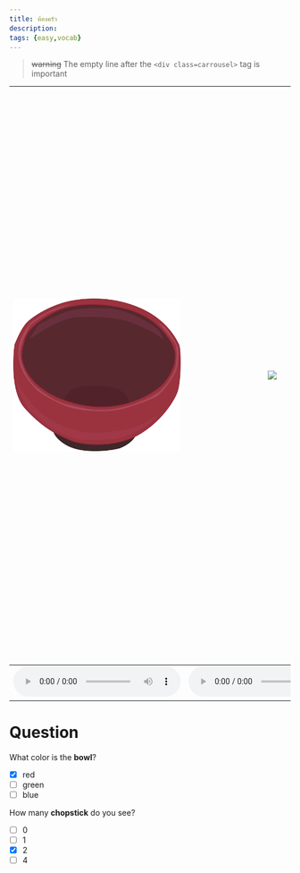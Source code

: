 ```yaml
---
title: ห้องครัว
description: 
tags: {easy,vocab}
---
```


> ~~warning~~ The empty line after the `<div class=carrousel>` tag is important

<div class=carrousel>

|![](/media/img/kitchen/bowl.svg)|![](/media/img/kitchen/chopsticks.svg)|![](/media/img/kitchen/knife.svg) |
|-------------------------------|-------------------------------------|---------------------------------|
|![](https://en-audio.howtopronounce.com/28e23dd5d83ef3f15577cf55738ece3c.mp3)|![](https://en-audio.howtopronounce.com/28e23dd5d83ef3f15577cf55738ece3c.mp3)|![](https://en-audio.howtopronounce.com/28e23dd5d83ef3f15577cf55738ece3c.mp3)|

</div>

# Question

What color is the **bowl**?

- [x] red
- [ ] green
- [ ] blue

How many **chopstick** do you see?

- [ ] 0
- [ ] 1
- [x] 2
- [ ] 4
